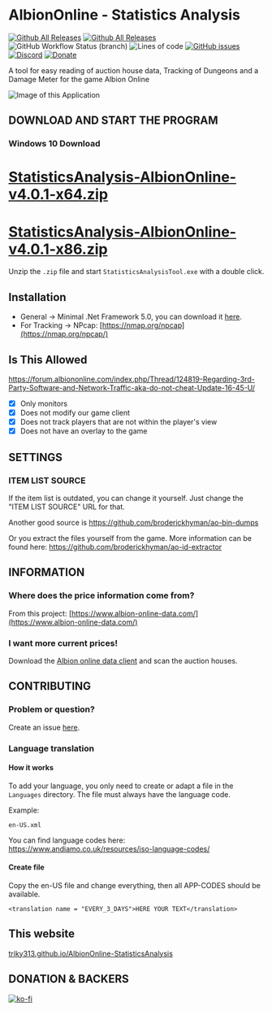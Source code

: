 # AlbionOnline - Statistics Analysis
[![Github All Releases](https://img.shields.io/github/v/release/Triky313/AlbionOnline-StatisticsAnalysis)](https://github.com/Triky313/AlbionOnline-StatisticsAnalysis/releases)
[![Github All Releases](https://img.shields.io/github/downloads/Triky313/AlbionOnline-StatisticsAnalysis/total.svg)](https://github.com/Triky313/AlbionOnline-StatisticsAnalysis/releases) 
![GitHub Workflow Status (branch)](https://img.shields.io/github/workflow/status/Triky313/AlbionOnline-StatisticsAnalysis/CodeQL/master)
![Lines of code](https://img.shields.io/tokei/lines/github/Triky313/AlbionOnline-StatisticsAnalysis) 
[![GitHub issues](https://img.shields.io/github/issues/Triky313/AlbionOnline-StatisticsAnalysis)](https://github.com/Triky313/AlbionOnline-StatisticsAnalysis/issues)
[![Discord](https://img.shields.io/badge/discord-join-blueviolet)](https://discord.gg/6dGTvuF5nJ) 
[![Donate](https://img.shields.io/badge/paypal-donate-1e477a)](https://www.paypal.me/schultzaaron) 

A tool for easy reading of auction house data, Tracking of Dungeons and a Damage Meter for the game Albion Online

![Image of this Application](https://github.com/Triky313/AlbionOnline-StatisticsAnalysis/blob/master/StatisticsAnalysisTool.png?raw=true)

## DOWNLOAD AND START THE PROGRAM
### Windows 10 Download
# [StatisticsAnalysis-AlbionOnline-v4.0.1-x64.zip](https://github.com/Triky313/AlbionOnline-StatisticsAnalysis/releases/download/4.0.1/StatisticsAnalysis-AlbionOnline-v4.0.1-x64.zip)
# [StatisticsAnalysis-AlbionOnline-v4.0.1-x86.zip](https://github.com/Triky313/AlbionOnline-StatisticsAnalysis/releases/download/4.0.1/StatisticsAnalysis-AlbionOnline-v4.0.1-x86.zip)
Unzip the `.zip` file and start `StatisticsAnalysisTool.exe` with a double click.

## Installation
 - General -> Minimal .Net Framework 5.0, you can download it [here](https://dotnet.microsoft.com/download).
 - For Tracking -> NPcap: [https://nmap.org/npcap](https://nmap.org/npcap/)
 
## Is This Allowed
https://forum.albiononline.com/index.php/Thread/124819-Regarding-3rd-Party-Software-and-Network-Traffic-aka-do-not-cheat-Update-16-45-U/

- [x] Only monitors
- [x] Does not modify our game client
- [x] Does not track players that are not within the player's view
- [x] Does not have an overlay to the game

## SETTINGS 

### ITEM LIST SOURCE
If the item list is outdated, you can change it yourself. Just change the "ITEM LIST SOURCE" URL for that. 

Another good source is https://github.com/broderickhyman/ao-bin-dumps

Or you extract the files yourself from the game. More information can be found here: https://github.com/broderickhyman/ao-id-extractor


## INFORMATION

### Where does the price information come from?
From this project: [https://www.albion-online-data.com/](https://www.albion-online-data.com/)

### I want more current prices!
Download the [Albion online data client](https://www.albion-online-data.com/) and scan the auction houses.


## CONTRIBUTING

### Problem or question?
Create an issue [here](https://github.com/Triky313/AlbionOnline-StatisticsAnalysis/issues).

### Language translation

#### How it works
To add your language, you only need to create or adapt a file in the `Languages` directory.
The file must always have the language code. 

Example:
```
en-US.xml
```

You can find language codes here: https://www.andiamo.co.uk/resources/iso-language-codes/

#### Create file
Copy the en-US file and change everything, then all APP-CODES should be available. 
```
<translation name = "EVERY_3_DAYS">HERE YOUR TEXT</translation>
```

## This website
[triky313.github.io/AlbionOnline-StatisticsAnalysis](https://triky313.github.io/AlbionOnline-StatisticsAnalysis/)

## DONATION & BACKERS
[![ko-fi](https://www.ko-fi.com/img/githubbutton_sm.svg)](https://ko-fi.com/N4N81FD7A)
